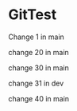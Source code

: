 # GitTest

Change 1 in main

change 20 in main

change 30 in main

change 31 in dev

change 40 in main
